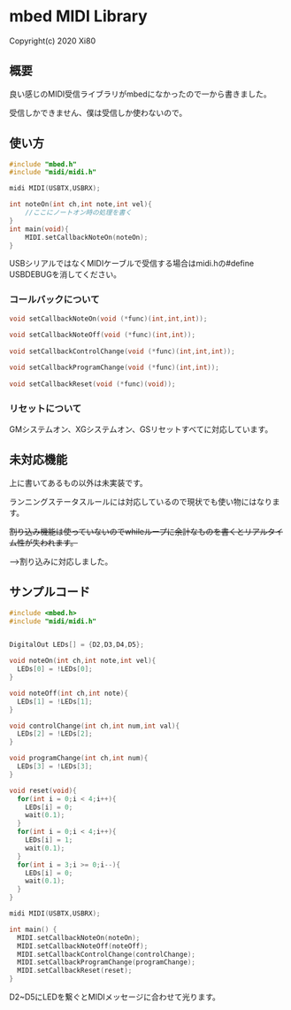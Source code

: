 # mbed MIDI Library

Copyright(c) 2020 Xi80



## 概要

良い感じのMIDI受信ライブラリがmbedになかったので一から書きました。

受信しかできません、僕は受信しか使わないので。



## 使い方

```cpp
#include "mbed.h"
#include "midi/midi.h"

midi MIDI(USBTX,USBRX);

int noteOn(int ch,int note,int vel){
    //ここにノートオン時の処理を書く
}
int main(void){
    MIDI.setCallbackNoteOn(noteOn);
}
```

USBシリアルではなくMIDIケーブルで受信する場合はmidi.hの#define USBDEBUGを消してください。



### コールバックについて

```cpp
void setCallbackNoteOn(void (*func)(int,int,int));
        
void setCallbackNoteOff(void (*func)(int,int));
        
void setCallbackControlChange(void (*func)(int,int,int));

void setCallbackProgramChange(void (*func)(int,int));
        
void setCallbackReset(void (*func)(void));
```



### リセットについて

GMシステムオン、XGシステムオン、GSリセットすべてに対応しています。



## 未対応機能

上に書いてあるもの以外は未実装です。

ランニングステータスルールには対応しているので現状でも使い物にはなります。

~~割り込み機能は使っていないのでwhileループに余計なものを書くとリアルタイム性が失われます。~~

-->割り込みに対応しました。



## サンプルコード

```cpp
#include <mbed.h>
#include "midi/midi.h"


DigitalOut LEDs[] = {D2,D3,D4,D5};

void noteOn(int ch,int note,int vel){
  LEDs[0] = !LEDs[0];
}

void noteOff(int ch,int note){
  LEDs[1] = !LEDs[1];
}

void controlChange(int ch,int num,int val){
  LEDs[2] = !LEDs[2];
}

void programChange(int ch,int num){
  LEDs[3] = !LEDs[3];
}

void reset(void){
  for(int i = 0;i < 4;i++){
    LEDs[i] = 0;
    wait(0.1);
  }
  for(int i = 0;i < 4;i++){
    LEDs[i] = 1;
    wait(0.1);
  }
  for(int i = 3;i >= 0;i--){
    LEDs[i] = 0;
    wait(0.1);
  }
}

midi MIDI(USBTX,USBRX);

int main() {
  MIDI.setCallbackNoteOn(noteOn);
  MIDI.setCallbackNoteOff(noteOff);
  MIDI.setCallbackControlChange(controlChange);
  MIDI.setCallbackProgramChange(programChange);
  MIDI.setCallbackReset(reset);
}
```

D2~D5にLEDを繋ぐとMIDIメッセージに合わせて光ります。